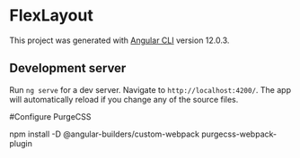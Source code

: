 # FlexLayout

This project was generated with [Angular CLI](https://github.com/angular/angular-cli) version 12.0.3.

## Development server

Run `ng serve` for a dev server. Navigate to `http://localhost:4200/`. The app will automatically reload if you change any of the source files.

#Configure PurgeCSS

npm install -D @angular-builders/custom-webpack purgecss-webpack-plugin
